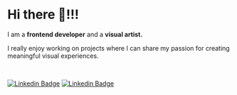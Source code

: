 <h1>Hi there 👋!!!</h1>

I am a **frontend developer** and a **visual artist.**
<p>I really enjoy working on projects where I can share my passion for creating meaningful visual experiences.</p>
</br>

[![Linkedin Badge](https://img.shields.io/badge/-Linkedin-black?style=flat-square&logo=Linkedin&logoColor=white&link=https://www.linkedin.com/in/fflorezz/)](https://www.linkedin.com/in/fflorezz/)
[![Linkedin Badge](https://img.shields.io/badge/-Dribbble-black?style=flat-square&logo=Dribbble&logoColor=white&link=https://dribbble.com/fflorezz)](https://dribbble.com/fflorezz)







<!--
**fflorezz/fflorezz** is a ✨ _special_ ✨ repository because its `README.md` (this file) appears on your GitHub profile.

Here are some ideas to get you started:

- 🔭 I’m currently working on ...
- 🌱 I’m currently learning ...
- 👯 I’m looking to collaborate on ...
- 🤔 I’m looking for help with ...
- 💬 Ask me about ...
- 📫 How to reach me: ...
- 😄 Pronouns: ...
- ⚡ Fun fact: ...
-->
